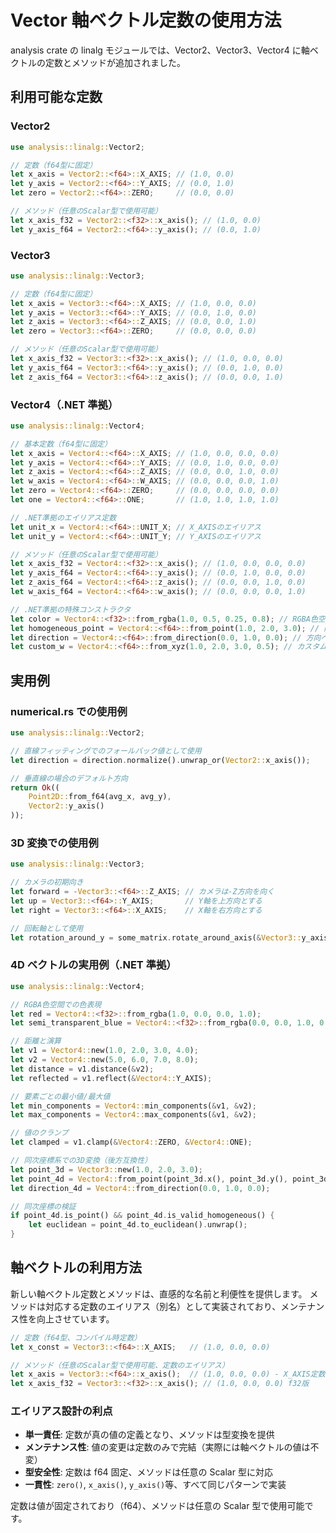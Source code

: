 # Vector 軸ベクトル定数の使用方法

analysis crate の linalg モジュールでは、Vector2、Vector3、Vector4 に軸ベクトルの定数とメソッドが追加されました。

## 利用可能な定数

### Vector2

```rust
use analysis::linalg::Vector2;

// 定数（f64型に固定）
let x_axis = Vector2::<f64>::X_AXIS; // (1.0, 0.0)
let y_axis = Vector2::<f64>::Y_AXIS; // (0.0, 1.0)
let zero = Vector2::<f64>::ZERO;     // (0.0, 0.0)

// メソッド（任意のScalar型で使用可能）
let x_axis_f32 = Vector2::<f32>::x_axis(); // (1.0, 0.0)
let y_axis_f64 = Vector2::<f64>::y_axis(); // (0.0, 1.0)
```

### Vector3

```rust
use analysis::linalg::Vector3;

// 定数（f64型に固定）
let x_axis = Vector3::<f64>::X_AXIS; // (1.0, 0.0, 0.0)
let y_axis = Vector3::<f64>::Y_AXIS; // (0.0, 1.0, 0.0)
let z_axis = Vector3::<f64>::Z_AXIS; // (0.0, 0.0, 1.0)
let zero = Vector3::<f64>::ZERO;     // (0.0, 0.0, 0.0)

// メソッド（任意のScalar型で使用可能）
let x_axis_f32 = Vector3::<f32>::x_axis(); // (1.0, 0.0, 0.0)
let y_axis_f64 = Vector3::<f64>::y_axis(); // (0.0, 1.0, 0.0)
let z_axis_f64 = Vector3::<f64>::z_axis(); // (0.0, 0.0, 1.0)
```

### Vector4（.NET 準拠）

```rust
use analysis::linalg::Vector4;

// 基本定数（f64型に固定）
let x_axis = Vector4::<f64>::X_AXIS; // (1.0, 0.0, 0.0, 0.0)
let y_axis = Vector4::<f64>::Y_AXIS; // (0.0, 1.0, 0.0, 0.0)
let z_axis = Vector4::<f64>::Z_AXIS; // (0.0, 0.0, 1.0, 0.0)
let w_axis = Vector4::<f64>::W_AXIS; // (0.0, 0.0, 0.0, 1.0)
let zero = Vector4::<f64>::ZERO;     // (0.0, 0.0, 0.0, 0.0)
let one = Vector4::<f64>::ONE;       // (1.0, 1.0, 1.0, 1.0)

// .NET準拠のエイリアス定数
let unit_x = Vector4::<f64>::UNIT_X; // X_AXISのエイリアス
let unit_y = Vector4::<f64>::UNIT_Y; // Y_AXISのエイリアス

// メソッド（任意のScalar型で使用可能）
let x_axis_f32 = Vector4::<f32>::x_axis(); // (1.0, 0.0, 0.0, 0.0)
let y_axis_f64 = Vector4::<f64>::y_axis(); // (0.0, 1.0, 0.0, 0.0)
let z_axis_f64 = Vector4::<f64>::z_axis(); // (0.0, 0.0, 1.0, 0.0)
let w_axis_f64 = Vector4::<f64>::w_axis(); // (0.0, 0.0, 0.0, 1.0)

// .NET準拠の特殊コンストラクタ
let color = Vector4::<f32>::from_rgba(1.0, 0.5, 0.25, 0.8); // RGBA色空間
let homogeneous_point = Vector4::<f64>::from_point(1.0, 2.0, 3.0); // 同次座標系の点（w=1）
let direction = Vector4::<f64>::from_direction(0.0, 1.0, 0.0); // 方向ベクトル（w=0）
let custom_w = Vector4::<f64>::from_xyz(1.0, 2.0, 3.0, 0.5); // カスタムw成分
```

## 実用例

### numerical.rs での使用例

```rust
use analysis::linalg::Vector2;

// 直線フィッティングでのフォールバック値として使用
let direction = direction.normalize().unwrap_or(Vector2::x_axis());

// 垂直線の場合のデフォルト方向
return Ok((
    Point2D::from_f64(avg_x, avg_y),
    Vector2::y_axis()
));
```

### 3D 変換での使用例

```rust
use analysis::linalg::Vector3;

// カメラの初期向き
let forward = -Vector3::<f64>::Z_AXIS; // カメラは-Z方向を向く
let up = Vector3::<f64>::Y_AXIS;       // Y軸を上方向とする
let right = Vector3::<f64>::X_AXIS;    // X軸を右方向とする

// 回転軸として使用
let rotation_around_y = some_matrix.rotate_around_axis(&Vector3::y_axis(), angle);
```

### 4D ベクトルの実用例（.NET 準拠）

```rust
use analysis::linalg::Vector4;

// RGBA色空間での色表現
let red = Vector4::<f32>::from_rgba(1.0, 0.0, 0.0, 1.0);
let semi_transparent_blue = Vector4::<f32>::from_rgba(0.0, 0.0, 1.0, 0.5);

// 距離と演算
let v1 = Vector4::new(1.0, 2.0, 3.0, 4.0);
let v2 = Vector4::new(5.0, 6.0, 7.0, 8.0);
let distance = v1.distance(&v2);
let reflected = v1.reflect(&Vector4::Y_AXIS);

// 要素ごとの最小値/最大値
let min_components = Vector4::min_components(&v1, &v2);
let max_components = Vector4::max_components(&v1, &v2);

// 値のクランプ
let clamped = v1.clamp(&Vector4::ZERO, &Vector4::ONE);

// 同次座標系での3D変換（後方互換性）
let point_3d = Vector3::new(1.0, 2.0, 3.0);
let point_4d = Vector4::from_point(point_3d.x(), point_3d.y(), point_3d.z());
let direction_4d = Vector4::from_direction(0.0, 1.0, 0.0);

// 同次座標の検証
if point_4d.is_point() && point_4d.is_valid_homogeneous() {
    let euclidean = point_4d.to_euclidean().unwrap();
}
```

## 軸ベクトルの利用方法

新しい軸ベクトル定数とメソッドは、直感的な名前と利便性を提供します。
メソッドは対応する定数のエイリアス（別名）として実装されており、メンテナンス性を向上させています。

```rust
// 定数（f64型、コンパイル時定数）
let x_const = Vector3::<f64>::X_AXIS;   // (1.0, 0.0, 0.0)

// メソッド（任意のScalar型で使用可能、定数のエイリアス）
let x_axis = Vector3::<f64>::x_axis();  // (1.0, 0.0, 0.0) - X_AXIS定数のエイリアス
let x_axis_f32 = Vector3::<f32>::x_axis(); // (1.0, 0.0, 0.0) f32版
```

### エイリアス設計の利点

- **単一責任**: 定数が真の値の定義となり、メソッドは型変換を提供
- **メンテナンス性**: 値の変更は定数のみで完結（実際には軸ベクトルの値は不変）
- **型安全性**: 定数は f64 固定、メソッドは任意の Scalar 型に対応
- **一貫性**: `zero()`, `x_axis()`, `y_axis()`等、すべて同じパターンで実装

定数は値が固定されており（f64）、メソッドは任意の Scalar 型で使用可能です。

